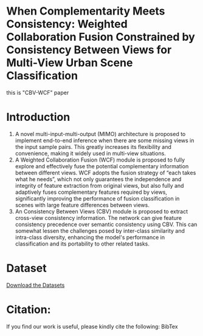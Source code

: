 # When Complementarity Meets Consistency: Weighted Collaboration Fusion Constrained by Consistency Between Views for Multi-View Urban Scene Classification
this is "CBV-WCF" paper
# Introduction
1. A novel multi-input-multi-output (MIMO) architecture is proposed to implement end-to-end inference when there are some missing views in the input sample pairs. This greatly increases its flexibility and convenience, making it widely used in multi-view situations.
2. A Weighted Collaboration Fusion (WCF) module is proposed to fully explore and effectively fuse the potential complementary information between different views. WCF adopts the fusion strategy of “each takes what he needs”, which not only guarantees the independence and integrity of feature extraction from original views, but also fully and adaptively fuses complementary features required by views, significantly improving the performance of fusion classification in scenes with large feature differences between views.
3. An Consistency Between Views (CBV) module is proposed to extract cross-view consistency information. The network can give feature consistency precedence over semantic consistency using CBV. This can somewhat lessen the challenges posed by inter-class similarity and intra-class diversity, enhancing the model's performance in classification and its portability to other related tasks.

# Dataset
[Download the Datasets](http://www.patreo.dcc.ufmg.br/multi-view-datasets/)

# Citation:
If you find our work is useful, please kindly cite the following: BibTex
